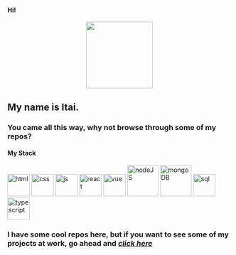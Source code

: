 
 
#### Hi!
<div id="header" align="center">
 
<img height="150px"  src="https://media.giphy.com/media/lJbftRexn8eBGjLOkN/giphy.gif" />
</div>
<h2>My name is Itai.</h2>
<h3>You came all this way, why not browse through some of my repos?</h3>
  <h4>My Stack</h4>

  <p><img src="https://user-images.githubusercontent.com/45075787/173443553-9b450edd-02e3-43fe-b0e8-8dbcb1b1c55c.png" title="html" alt="html" width="50px" />
    <img src="https://user-images.githubusercontent.com/45075787/173445963-9e26c3b8-3ea9-4711-a89f-9c19bfb0d65a.png" width="50px" alt="css" title="css">  
      <img src="https://user-images.githubusercontent.com/45075787/173446021-de4bc117-c68c-49a0-a2d6-45e62a9b881e.png" width="50px" alt="js" title="javascript">
    <img src="https://user-images.githubusercontent.com/45075787/173448244-c8f448bf-3f61-43e5-b9f6-60ba4a7a6710.png" title="React" width="50px" alt="react">
      <img src="https://user-images.githubusercontent.com/45075787/173446018-2a7692f6-49e9-4e56-bd89-968b2438513b.png" title="Vue" width="50px" alt="vue">
      <img src="https://user-images.githubusercontent.com/45075787/173446011-f2f046ce-4a85-461c-96bd-f70008d08e8c.png" title="node.JS" width="70px" alt="nodeJS">
      <img src="https://user-images.githubusercontent.com/45075787/173446008-a6352623-b674-42ac-9ca4-42c92e9156eb.png" title="mongoDB" width="70px" alt="mongoDB">
      <img src="https://user-images.githubusercontent.com/45075787/173446016-e58244a6-fe67-4e42-b434-87795fe7d68e.png" title="sql" width="50px" alt="sql">
  <img src="https://user-images.githubusercontent.com/45075787/173448757-2dc918c3-df75-466f-ba67-196087710e1a.png" alt="typescript" title="typescript" width="50px">
    </p>
    <h3>
I have some cool repos here, but if you want to see some of my projects at work, go ahead and
<a href="https://itai-rozen-portfolio.netlify.app/"><strong>
  <em>click here</em></strong>
</a>
</h3>


